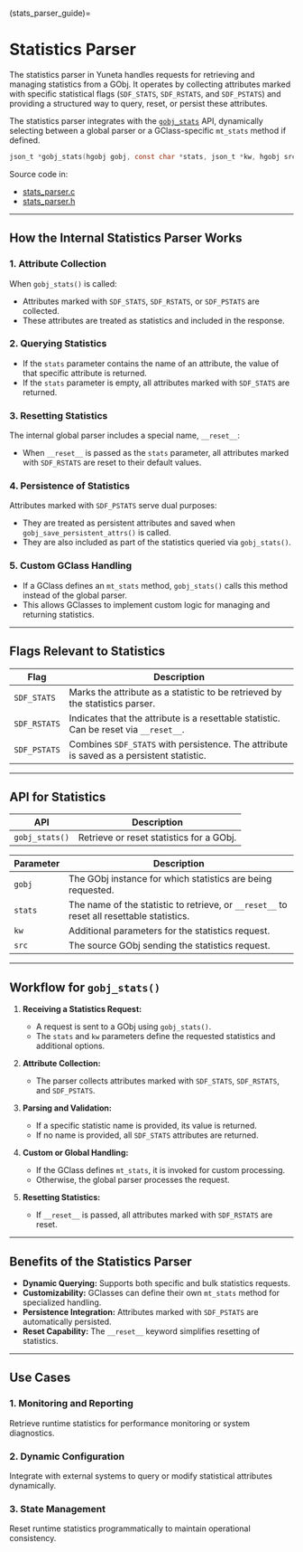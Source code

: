 (stats_parser_guide)=
# **Statistics Parser**

The statistics parser in Yuneta handles requests for retrieving and managing statistics from a GObj. It operates by collecting attributes marked with specific statistical flags (`SDF_STATS`, `SDF_RSTATS`, and `SDF_PSTATS`) and providing a structured way to query, reset, or persist these attributes.

The statistics parser integrates with the [`gobj_stats`](gobj_stats()) API, dynamically selecting between a global parser or a GClass-specific `mt_stats` method if defined.

```C
json_t *gobj_stats(hgobj gobj, const char *stats, json_t *kw, hgobj src);
```

Source code in:

- [stats_parser.c](https://github.com/artgins/yunetas/blob/main/kernel/c/gobj-c/src/stats_parser.c)
- [stats_parser.h](https://github.com/artgins/yunetas/blob/main/kernel/c/gobj-c/src/stats_parser.h)

---

## How the Internal Statistics Parser Works

### 1. **Attribute Collection**
When `gobj_stats()` is called:
- Attributes marked with `SDF_STATS`, `SDF_RSTATS`, or `SDF_PSTATS` are collected.
- These attributes are treated as statistics and included in the response.

### 2. **Querying Statistics**
- If the `stats` parameter contains the name of an attribute, the value of that specific attribute is returned.
- If the `stats` parameter is empty, all attributes marked with `SDF_STATS` are returned.

### 3. **Resetting Statistics**
The internal global parser includes a special name, `__reset__`:
- When `__reset__` is passed as the `stats` parameter, all attributes marked with `SDF_RSTATS` are reset to their default values.

### 4. **Persistence of Statistics**
Attributes marked with `SDF_PSTATS` serve dual purposes:
- They are treated as persistent attributes and saved when `gobj_save_persistent_attrs()` is called.
- They are also included as part of the statistics queried via `gobj_stats()`.

### 5. **Custom GClass Handling**
- If a GClass defines an `mt_stats` method, `gobj_stats()` calls this method instead of the global parser.
- This allows GClasses to implement custom logic for managing and returning statistics.

---

## Flags Relevant to Statistics

| **Flag**        | **Description**                                                                 |
|------------------|---------------------------------------------------------------------------------|
| `SDF_STATS`      | Marks the attribute as a statistic to be retrieved by the statistics parser.    |
| `SDF_RSTATS`     | Indicates that the attribute is a resettable statistic. Can be reset via `__reset__`. |
| `SDF_PSTATS`     | Combines `SDF_STATS` with persistence. The attribute is saved as a persistent statistic. |

---

## API for Statistics

| **API**              | **Description**                                                                 |
|-----------------------|---------------------------------------------------------------------------------|
| `gobj_stats()`        | Retrieve or reset statistics for a GObj.                                       |

| **Parameter** | **Description**                                                                 |
|---------------|---------------------------------------------------------------------------------|
| `gobj`       | The GObj instance for which statistics are being requested.                     |
| `stats`      | The name of the statistic to retrieve, or `__reset__` to reset all resettable statistics. |
| `kw`         | Additional parameters for the statistics request.                                |
| `src`        | The source GObj sending the statistics request.                                  |

---

## Workflow for `gobj_stats()`

1. **Receiving a Statistics Request:**
    - A request is sent to a GObj using `gobj_stats()`.
    - The `stats` and `kw` parameters define the requested statistics and additional options.

2. **Attribute Collection:**
    - The parser collects attributes marked with `SDF_STATS`, `SDF_RSTATS`, and `SDF_PSTATS`.

3. **Parsing and Validation:**
    - If a specific statistic name is provided, its value is returned.
    - If no name is provided, all `SDF_STATS` attributes are returned.

4. **Custom or Global Handling:**
    - If the GClass defines `mt_stats`, it is invoked for custom processing.
    - Otherwise, the global parser processes the request.

5. **Resetting Statistics:**
    - If `__reset__` is passed, all attributes marked with `SDF_RSTATS` are reset.

---

## Benefits of the Statistics Parser

- **Dynamic Querying:** Supports both specific and bulk statistics requests.
- **Customizability:** GClasses can define their own `mt_stats` method for specialized handling.
- **Persistence Integration:** Attributes marked with `SDF_PSTATS` are automatically persisted.
- **Reset Capability:** The `__reset__` keyword simplifies resetting of statistics.

---

## Use Cases

### 1. **Monitoring and Reporting**
Retrieve runtime statistics for performance monitoring or system diagnostics.

### 2. **Dynamic Configuration**
Integrate with external systems to query or modify statistical attributes dynamically.

### 3. **State Management**
Reset runtime statistics programmatically to maintain operational consistency.

